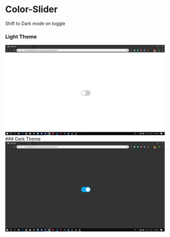 # Color-Slider
Shift to Dark mode on toggle
### Light Theme
<img src="src/white.png">
### Dark Theme
<img src="src/dark.png">
